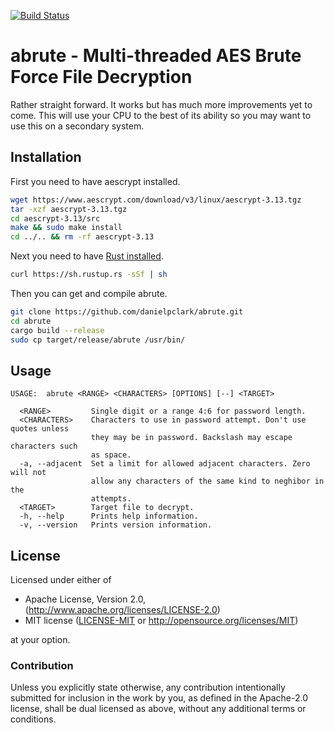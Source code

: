 [![Build Status](https://travis-ci.org/danielpclark/abrute.svg?branch=master)](https://travis-ci.org/danielpclark/abrute)

# abrute - Multi-threaded AES Brute Force File Decryption

Rather straight forward.  It works but has much more improvements yet to come.
This will use your CPU to the best of its ability so you may want to use this on
a secondary system.

## Installation

First you need to have aescrypt installed.

```bash
wget https://www.aescrypt.com/download/v3/linux/aescrypt-3.13.tgz
tar -xzf aescrypt-3.13.tgz
cd aescrypt-3.13/src
make && sudo make install
cd ../.. && rm -rf aescrypt-3.13
```

Next you need to have [Rust installed](https://www.rust-lang.org/en-US/install.html).  

```bash
curl https://sh.rustup.rs -sSf | sh
```

Then you can get and compile abrute.

```bash
git clone https://github.com/danielpclark/abrute.git
cd abrute
cargo build --release
sudo cp target/release/abrute /usr/bin/
```

## Usage

```
USAGE:	abrute <RANGE> <CHARACTERS> [OPTIONS] [--] <TARGET>

  <RANGE>         Single digit or a range 4:6 for password length.
  <CHARACTERS>    Characters to use in password attempt. Don't use quotes unless
                  they may be in password. Backslash may escape characters such
                  as space.
  -a, --adjacent  Set a limit for allowed adjacent characters. Zero will not
                  allow any characters of the same kind to neghibor in the
                  attempts.
  <TARGET>        Target file to decrypt.
  -h, --help      Prints help information.
  -v, --version   Prints version information.
```

## License

Licensed under either of

 * Apache License, Version 2.0, (http://www.apache.org/licenses/LICENSE-2.0)
 * MIT license ([LICENSE-MIT](MIT-LICENSE) or http://opensource.org/licenses/MIT)

at your option.

### Contribution

Unless you explicitly state otherwise, any contribution intentionally submitted
for inclusion in the work by you, as defined in the Apache-2.0 license, shall be dual licensed as above, without any
additional terms or conditions.
